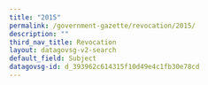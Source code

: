 ```yaml
---
title: "2015"
permalink: /government-gazette/revocation/2015/
description: ""
third_nav_title: Revocation
layout: datagovsg-v2-search
default_field: Subject
datagovsg-id: d_393962c614315f10d49e4c1fb30e78cd
---
```

